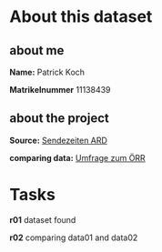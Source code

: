 # About this dataset
  ## about me
  **Name:** Patrick Koch
  
  **Matrikelnummer** 11138439
  
  ## about the project
  **Source:** [Sendezeiten ARD](https://www-genesis.destatis.de/genesis/downloads/00/tables/21611-0010_00.csv )

  **comparing data:** [Umfrage zum ÖRR](https://de.statista.com/statistik/daten/studie/1407212/umfrage/umfrage-zu-inhalten-des-ard-auftrags/)

  # Tasks
  **r01** dataset found
  
  **r02** comparing data01 and data02
